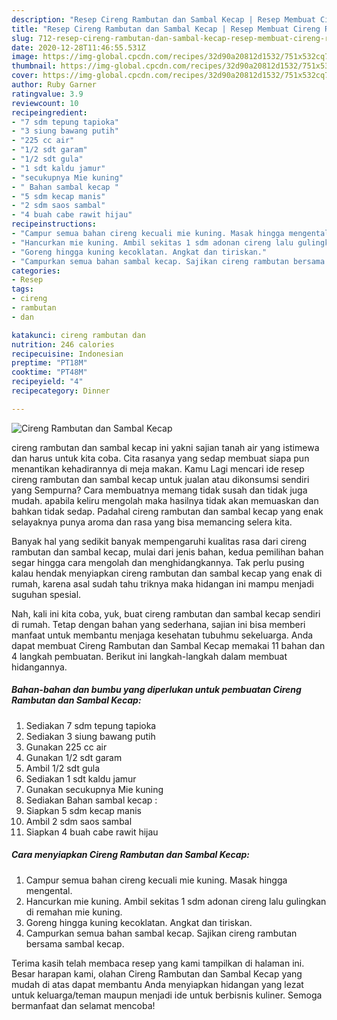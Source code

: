 ```yaml
---
description: "Resep Cireng Rambutan dan Sambal Kecap | Resep Membuat Cireng Rambutan dan Sambal Kecap Yang Lezat"
title: "Resep Cireng Rambutan dan Sambal Kecap | Resep Membuat Cireng Rambutan dan Sambal Kecap Yang Lezat"
slug: 712-resep-cireng-rambutan-dan-sambal-kecap-resep-membuat-cireng-rambutan-dan-sambal-kecap-yang-lezat
date: 2020-12-28T11:46:55.531Z
image: https://img-global.cpcdn.com/recipes/32d90a20812d1532/751x532cq70/cireng-rambutan-dan-sambal-kecap-foto-resep-utama.jpg
thumbnail: https://img-global.cpcdn.com/recipes/32d90a20812d1532/751x532cq70/cireng-rambutan-dan-sambal-kecap-foto-resep-utama.jpg
cover: https://img-global.cpcdn.com/recipes/32d90a20812d1532/751x532cq70/cireng-rambutan-dan-sambal-kecap-foto-resep-utama.jpg
author: Ruby Garner
ratingvalue: 3.9
reviewcount: 10
recipeingredient:
- "7 sdm tepung tapioka"
- "3 siung bawang putih"
- "225 cc air"
- "1/2 sdt garam"
- "1/2 sdt gula"
- "1 sdt kaldu jamur"
- "secukupnya Mie kuning"
- " Bahan sambal kecap "
- "5 sdm kecap manis"
- "2 sdm saos sambal"
- "4 buah cabe rawit hijau"
recipeinstructions:
- "Campur semua bahan cireng kecuali mie kuning. Masak hingga mengental."
- "Hancurkan mie kuning. Ambil sekitas 1 sdm adonan cireng lalu gulingkan di remahan mie kuning."
- "Goreng hingga kuning kecoklatan. Angkat dan tiriskan."
- "Campurkan semua bahan sambal kecap. Sajikan cireng rambutan bersama sambal kecap."
categories:
- Resep
tags:
- cireng
- rambutan
- dan

katakunci: cireng rambutan dan 
nutrition: 246 calories
recipecuisine: Indonesian
preptime: "PT18M"
cooktime: "PT48M"
recipeyield: "4"
recipecategory: Dinner

---
```



![Cireng Rambutan dan Sambal Kecap](https://img-global.cpcdn.com/recipes/32d90a20812d1532/751x532cq70/cireng-rambutan-dan-sambal-kecap-foto-resep-utama.jpg)


cireng rambutan dan sambal kecap ini yakni sajian tanah air yang istimewa dan harus untuk kita coba. Cita rasanya yang sedap membuat siapa pun menantikan kehadirannya di meja makan.
Kamu Lagi mencari ide resep cireng rambutan dan sambal kecap untuk jualan atau dikonsumsi sendiri yang Sempurna? Cara membuatnya memang tidak susah dan tidak juga mudah. apabila keliru mengolah maka hasilnya tidak akan memuaskan dan bahkan tidak sedap. Padahal cireng rambutan dan sambal kecap yang enak selayaknya punya aroma dan rasa yang bisa memancing selera kita.



Banyak hal yang sedikit banyak mempengaruhi kualitas rasa dari cireng rambutan dan sambal kecap, mulai dari jenis bahan, kedua pemilihan bahan segar hingga cara mengolah dan menghidangkannya. Tak perlu pusing kalau hendak menyiapkan cireng rambutan dan sambal kecap yang enak di rumah, karena asal sudah tahu triknya maka hidangan ini mampu menjadi suguhan spesial.


Nah, kali ini kita coba, yuk, buat cireng rambutan dan sambal kecap sendiri di rumah. Tetap dengan bahan yang sederhana, sajian ini bisa memberi manfaat untuk membantu menjaga kesehatan tubuhmu sekeluarga. Anda dapat membuat Cireng Rambutan dan Sambal Kecap memakai 11 bahan dan 4 langkah pembuatan. Berikut ini langkah-langkah dalam membuat hidangannya.

<!--inarticleads1-->

##### Bahan-bahan dan bumbu yang diperlukan untuk pembuatan Cireng Rambutan dan Sambal Kecap:

1. Sediakan 7 sdm tepung tapioka
1. Sediakan 3 siung bawang putih
1. Gunakan 225 cc air
1. Gunakan 1/2 sdt garam
1. Ambil 1/2 sdt gula
1. Sediakan 1 sdt kaldu jamur
1. Gunakan secukupnya Mie kuning
1. Sediakan  Bahan sambal kecap :
1. Siapkan 5 sdm kecap manis
1. Ambil 2 sdm saos sambal
1. Siapkan 4 buah cabe rawit hijau




<!--inarticleads2-->

##### Cara menyiapkan Cireng Rambutan dan Sambal Kecap:

1. Campur semua bahan cireng kecuali mie kuning. Masak hingga mengental.
1. Hancurkan mie kuning. Ambil sekitas 1 sdm adonan cireng lalu gulingkan di remahan mie kuning.
1. Goreng hingga kuning kecoklatan. Angkat dan tiriskan.
1. Campurkan semua bahan sambal kecap. Sajikan cireng rambutan bersama sambal kecap.




Terima kasih telah membaca resep yang kami tampilkan di halaman ini. Besar harapan kami, olahan Cireng Rambutan dan Sambal Kecap yang mudah di atas dapat membantu Anda menyiapkan hidangan yang lezat untuk keluarga/teman maupun menjadi ide untuk berbisnis kuliner. Semoga bermanfaat dan selamat mencoba!
